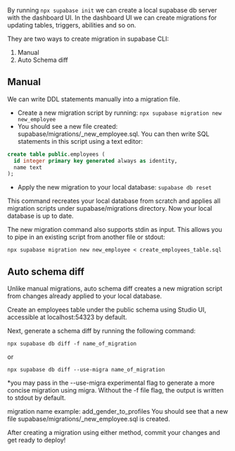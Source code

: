 By running `npx supabase init` we can create a local supabase db server with the dashboard UI. In the dashboard UI we can create migrations for updating tables, triggers, abilities and so on.

They are two ways to create migration in supabase CLI:

1. Manual
2. Auto Schema diff

## Manual

We can write DDL statements manually into a migration file.

- Create a new migration script by running: `npx supabase migration new new_employee`
- You should see a new file created: supabase/migrations/<timestamp>\_new_employee.sql. You can then write SQL statements in this script using a text editor:

```sql
create table public.employees (
  id integer primary key generated always as identity,
  name text
);
```

- Apply the new migration to your local database: `supabase db reset`

This command recreates your local database from scratch and applies all migration scripts under supabase/migrations directory. Now your local database is up to date.

The new migration command also supports stdin as input.
This allows you to pipe in an existing script from another file or stdout:

`npx supabase migration new new_employee < create_employees_table.sql`

## Auto schema diff

Unlike manual migrations, auto schema diff creates a new migration script from changes already applied to your local database.

Create an employees table under the public schema using Studio UI, accessible at localhost:54323 by default.

Next, generate a schema diff by running the following command:

`npx supabase db diff -f name_of_migration`

or

`npx supabase db diff --use-migra name_of_migration`

\*you may pass in the --use-migra experimental flag to generate a more concise migration using migra.
Without the -f file flag, the output is written to stdout by default.

migration name example: add_gender_to_profiles
You should see that a new file supabase/migrations/<timestamp>\_new_employee.sql is created.

After creating a migration using either method, commit your changes and get ready to deploy!
